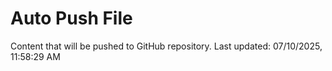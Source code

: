 # Auto Push File

Content that will be pushed to GitHub repository.
Last updated: 07/10/2025, 11:58:29 AM